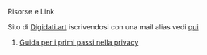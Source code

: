 Risorse e Link

Sito di [Digidati.art](https://digidati.art/) iscrivendosi con una mail alias vedi [qui](qui)
1) [Guida per i primi passi nella privacy](https://digidati.art/guide/primi-passi-pratici-privacy-vita-digitale/)
